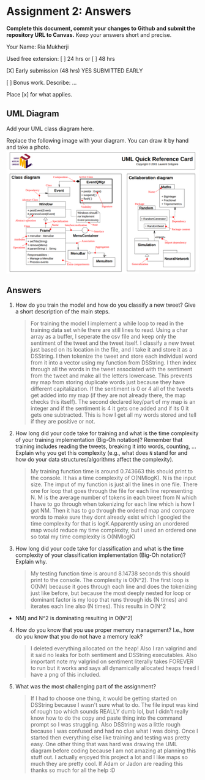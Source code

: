 # Assignment 2: Answers

**Complete this document, commit your changes to Github and submit the repository URL to Canvas.** Keep your answers short and precise.

Your Name: Ria Mukherji

Used free extension: [ ] 24 hrs or [ ] 48 hrs

[X] Early submission (48 hrs) YES SUBMITTED EARLY

[ ] Bonus work. Describe: ... 

Place [x] for what applies.


## UML Diagram

Add your UML class diagram here.

Replace the following image with your diagram. You can draw it by hand and take a photo.
![UML Class Diagram](UML_class.png)

## Answers


1. How do you train the model and how do you classify a new tweet? Give a short description of the main steps.
 
    > For training the model I implement a while loop to read in the training data set while there are still lines to read. Using a char array as a buffer, I seperate the csv file and keep only the sentiment of the tweet and the tweet itself. I classify a new tweet just based on its location in the file, and I take it and store it as a DSString. I then tokenize the tweet and store each individual word from it into a vector using my function from DSString. I then index through all the words in the tweet associated with the sentiment from the tweet and make all the letters lowercase. This prevents my map from storing duplicate words just because they have different capitalization. If the sentiment is 0 or 4 all of the tweets get added into my map (if they are not already there, the map checks this itself). The second declared key/part of my map is an integer and if the sentiment is 4 it gets one added and if its 0 it gets one subtracted. This is how I get all my words stored and tell if they are positive or not.

2. How long did your code take for training and what is the time complexity of your training implementation (Big-Oh notation)? Remember that training includes reading the tweets, breaking it into words, counting, ... Explain why you get this complexity (e.g., what does `N` stand for and how do your data structures/algorithms affect the complexity).

   > My training function time is around 0.743663 this should print to the console. It has a time complexity of O(NMlogK). N is the input size. The imput of my function is just all the lines in one file. There one for loop that goes through the file for each line representing N. M is the average number of tokens in each tweet from N which I have to go through when tokenizing for each line which is how I got NM. Then it has to go through the ordered map and compare words to make sure they dont already exist which I googled the time complexity for that is logK.Apparently using an unordered map would reduce my time complexity, but I used an ordered one so total my time complexity is O(NMlogK)


3. How long did your code take for classification and what is the time complexity of your classification implementation (Big-Oh notation)? Explain why.

   >  My testing function time is around 8.14738 seconds this should print to the console. The complexity is O(N^2). The first loop is O(NM) because it goes through each line and does the tokenizing just like before, but because the most deeply nested for loop or dominant factor is my loop that runs through ids (N times) and iterates each line also (N times). This results in O(N^2 
+ NM) and N^2 is dominating resulting in O(N^2)

4. How do you know that you use proper memory management? I.e., how do you know that you do not have
   a memory leak?

   > I deleted everything allocated on the heap! Also I ran valgrind and it said no leaks for both sentiment and DSString executables.
   Also important note my valgrind on sentiment literally takes FOREVER to run but it works and says all dynamically allocated heaps freed I have a png of this included.

5. What was the most challenging part of the assignment?

   >  If I had to choose one thing, it would be getting started on DSString because I wasn't sure what to do. The file input was kind of rough too which sounds REALLY dumb lol, but I didn't really know how to do the copy and paste thing into the command prompt so I was struggling. Also DSString was a little rough because I was confused and had no clue what I was doing. Once I started then everything else like training and testing was pretty easy. One other thing that was hard was drawing the UML diagram before coding because I am not amazing at planning this stuff out. I actually enjoyed this project a lot and I like maps so much they are pretty cool. If Adam or Jadon are reading this thanks so much for all the help :D